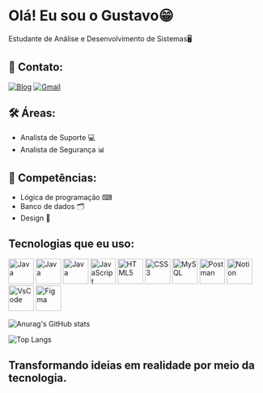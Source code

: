 # Olá! Eu sou o Gustavo😁
Estudante de Análise e Desenvolvimento de Sistemas🖥️ 

## 📒 Contato:

[![Blog](https://img.shields.io/badge/LinkedIn-0077B5?style=for-the-badge&logo=linkedin&logoColor=white)](https://www.linkedin.com/in/gustavo-h-pires-393812260/)
[![Gmail](https://img.shields.io/badge/Gmail-333333?style=for-the-badge&logo=gmail&logoColor=red)](mailto:gustavo.henriquegpires@gmail.com)

## 🛠️ Áreas:
* Analista de Suporte 💻
* Analista de Segurança 📊

## 💼 Competências:
* Lógica de programação ⌨
* Banco de dados 🗂️
* Design 🎨
  
## Tecnologias que eu uso:

<p>
  
  <img src="https://cdn.jsdelivr.net/gh/devicons/devicon@latest/icons/python/python-original-wordmark.svg" alt="Java" width="50" height="50" />  
  <img src="https://cdn.jsdelivr.net/gh/devicons/devicon@latest/icons/kalilinux/kalilinux-original.svg" alt="Java" width="50" height="50" />     
  <img src="https://cdn.jsdelivr.net/gh/devicons/devicon/icons/java/java-original.svg" alt="Java" width="50" height="50"/>
  <img src="https://cdn.jsdelivr.net/gh/devicons/devicon/icons/javascript/javascript-original.svg" alt="JavaScript" width="50" height="50"/>
  <img src="https://cdn.jsdelivr.net/gh/devicons/devicon/icons/html5/html5-original.svg" alt="HTML5" width="50" height="50"/>
  <img src="https://cdn.jsdelivr.net/gh/devicons/devicon/icons/css3/css3-original.svg" alt="CSS3" width="50" height="50"/>
  <img src="https://cdn.jsdelivr.net/gh/devicons/devicon@latest/icons/mysql/mysql-original.svg" alt="MySQL" width="50" height="50"/>
  <img src="https://cdn.jsdelivr.net/gh/devicons/devicon@latest/icons/postman/postman-original.svg" alt="Postman" width="50" height="50"/>
  <img src="https://cdn.jsdelivr.net/gh/devicons/devicon@latest/icons/notion/notion-original.svg" alt="Notion" width="50" height="50"/>
  <img src="https://cdn.jsdelivr.net/gh/devicons/devicon@latest/icons/vscode/vscode-original.svg" alt="VsCode" width="50" height="50"/>
  <img src="https://cdn.jsdelivr.net/gh/devicons/devicon@latest/icons/figma/figma-original.svg" alt="Figma" width="50" height="50"/>
  
</p>
        

![Anurag's GitHub stats](https://github-readme-stats.vercel.app/api?username=guustavohgp&show_icons=true&theme=radical)

![Top Langs](https://github-readme-stats.vercel.app/api/top-langs/?username=guustavohgp&layout=compact&theme=dark&bg_color=000000&text_color=ffffff&cache_seconds=60)


## Transformando ideias em realidade por meio da tecnologia.

